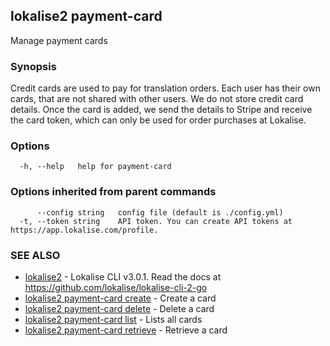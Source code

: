 ## lokalise2 payment-card

Manage payment cards

### Synopsis

Credit cards are used to pay for translation orders. Each user has their own cards, that are not shared with other users. We do not store credit card details. Once the card is added, we send the details to Stripe and receive the card token, which can only be used for order purchases at Lokalise.

### Options

```
  -h, --help   help for payment-card
```

### Options inherited from parent commands

```
      --config string   config file (default is ./config.yml)
  -t, --token string    API token. You can create API tokens at https://app.lokalise.com/profile.
```

### SEE ALSO

* [lokalise2](lokalise2.md)	 - Lokalise CLI v3.0.1. Read the docs at https://github.com/lokalise/lokalise-cli-2-go
* [lokalise2 payment-card create](lokalise2_payment-card_create.md)	 - Create a card
* [lokalise2 payment-card delete](lokalise2_payment-card_delete.md)	 - Delete a card
* [lokalise2 payment-card list](lokalise2_payment-card_list.md)	 - Lists all cards
* [lokalise2 payment-card retrieve](lokalise2_payment-card_retrieve.md)	 - Retrieve a card

